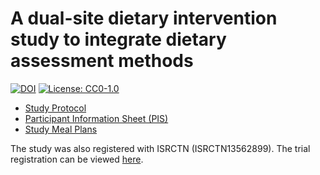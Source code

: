 # A dual-site dietary intervention study to integrate dietary assessment methods

[![DOI](https://zenodo.org/badge/824221768.svg)](https://zenodo.org/doi/10.5281/zenodo.12683857) [![License: CC0-1.0](https://img.shields.io/badge/License-CC0_1.0-lightgrey.svg)](http://creativecommons.org/publicdomain/zero/1.0/)

* [Study Protocol](Protocol_Version1.0_15032023.pdf)
* [Participant Information Sheet (PIS)](Dual_site_dietary_intervention_PIS.pdf)
* [Study Meal Plans](Dual_site_dietary_intervention_Menus.pdf)


The study was also registered with ISRCTN (ISRCTN13562899). The trial registration can be viewed [here](https://www.isrctn.com/ISRCTN13562899).
